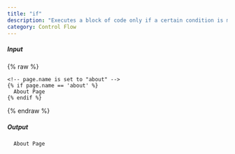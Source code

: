 ```yaml
---
title: "if"
description: "Executes a block of code only if a certain condition is met."
category: Control Flow
---
```

##### Input

{% raw %}
~~~liquid
<!-- page.name is set to "about" -->
{% if page.name == 'about' %}
  About Page
{% endif %}
~~~
{% endraw %}

##### Output

~~~html
  About Page
~~~
